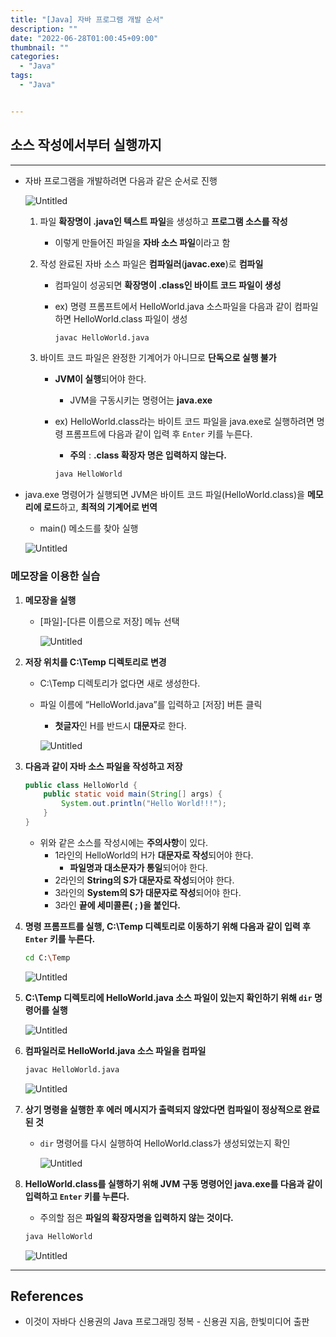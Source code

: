 ```yaml
---
title: "[Java] 자바 프로그램 개발 순서"
description: ""
date: "2022-06-28T01:00:45+09:00"
thumbnail: ""
categories:
  - "Java"
tags:
  - "Java"


---
```

<!--more-->

## 소스 작성에서부터 실행까지

---

- 자바 프로그램을 개발하려면 다음과 같은 순서로 진행
    
    ![Untitled](/images/lang_java/start/자바_프로그램_개발_순서/Untitled.png)
    
    1. 파일 **확장명이 .java인 텍스트 파일**을 생성하고 **프로그램 소스를 작성**
        - 이렇게 만들어진 파일을 **자바 소스 파일**이라고 함
    2. 작성 완료된 자바 소스 파일은 **컴파일러**(**javac.exe**)로 **컴파일**
        - 컴파일이 성공되면 **확장명이 .class인 바이트 코드 파일이 생성**
        - ex) 명령 프롬프트에서 HelloWorld.java 소스파일을 다음과 같이 컴파일하면 HelloWorld.class 파일이 생성
            
            ```bash
            javac HelloWorld.java
            ```
            
    3. 바이트 코드 파일은 완정한 기계어가 아니므로 **단독으로 실행 불가**
        - **JVM이 실행**되어야 한다.
            - JVM을 구동시키는 명령어는 **java.exe**
        - ex)  HelloWorld.class라는 바이트 코드 파일을 java.exe로 실행하려면 명령 프롬프트에 다음과 같이 입력 후 `Enter` 키를 누른다.
            - **주의** : **.class 확장자 명은 입력하지 않는다.**
            
            ```bash
            java HelloWorld
            ```
            
- java.exe 명령어가 실행되면 JVM은 바이트 코드 파일(HelloWorld.class)을 **메모리에 로드**하고, **최적의 기계어로 번역**
    - main() 메소드를 찾아 실행
    
    ![Untitled](/images/lang_java/start/자바_프로그램_개발_순서/Untitled%201.png)
    

### 메모장을 이용한 실습

1. **메모장을 실행**
    - [파일]-[다른 이름으로 저장] 메뉴 선택
        
        ![Untitled](/images/lang_java/start/자바_프로그램_개발_순서/Untitled%202.png)

        
2. **저장 위치를 C:\Temp 디렉토리로 변경**
    - C:\Temp 디렉토리가 없다면 새로 생성한다.
    - 파일 이름에 “HelloWorld.java”를 입력하고 [저장] 버튼 클릭
        - **첫글자**인 H를 반드시 **대문자**로 한다.
        
        ![Untitled](/images/lang_java/start/자바_프로그램_개발_순서/Untitled%203.png)

        
3. **다음과 같이 자바 소스 파일을 작성하고 저장**
    
    ```java
    public class HelloWorld {
        public static void main(String[] args) {
            System.out.println("Hello World!!!");
        }
    }
    ```
    
    - 위와 같은 소스를 작성시에는 **주의사항**이 있다.
        - 1라인의 HelloWorld의 H가 **대문자로 작성**되어야 한다.
            - **파일명과 대소문자가 통일**되어야 한다.
        - 2라인의 **String의 S가 대문자로 작성**되어야 한다.
        - 3라인의 **System의 S가 대문자로 작성**되어야 한다.
        - 3라인 **끝에 세미콜론( ; )을 붙인다.**


4. **명령 프롬프트를 실행, C:\Temp 디렉토리로 이동하기 위해 다음과 같이 입력 후 `Enter` 키를 누른다.**
    
    ```bash
    cd C:\Temp
    ```
    
    ![Untitled](/images/lang_java/start/자바_프로그램_개발_순서/Untitled%204.png)

    
5. **C:\Temp 디렉토리에 HelloWorld.java 소스 파일이 있는지 확인하기 위해 `dir` 명령어를 실행**
    
    ![Untitled](/images/lang_java/start/자바_프로그램_개발_순서/Untitled%205.png)

    
6. **컴파일러로 HelloWorld.java 소스 파일을 컴파일**
    
    ```bash
    javac HelloWorld.java
    ```
    
    ![Untitled](/images/lang_java/start/자바_프로그램_개발_순서/Untitled%206.png)

    
7. **상기 명령을 실행한 후 에러 메시지가 출력되지 않았다면 컴파일이 정상적으로 완료된 것**
    - `dir` 명령어를 다시 실행하여 HelloWorld.class가 생성되었는지 확인
        
        ![Untitled](/images/lang_java/start/자바_프로그램_개발_순서/Untitled%207.png)

        
8. **HelloWorld.class를 실행하기 위해 JVM 구동 명령어인 java.exe를 다음과 같이 입력하고 `Enter` 키를 누른다.**
    - 주의할 점은 **파일의 확장자명을 입력하지 않는 것이다.**
    
    ```bash
    java HelloWorld
    ```
    
    ![Untitled](/images/lang_java/start/자바_프로그램_개발_순서/Untitled%208.png)
    

---

## References

- 이것이 자바다 신용권의 Java 프로그래밍 정복 - 신용권 지음, 한빛미디어 출판